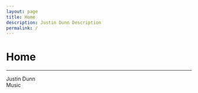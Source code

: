 ```yaml
---
layout: page
title: Home
description: Justin Dunn Description
permalink: /
---
```

<div class="col-md-12">
<h1>Home</h1>
<hr>
</div>
<div id="index">
<div class="square bg img1">
   <div class="content">
        <div class="table">
            <div class="table-cell">
            </div>
        </div>
    </div>
</div>
<div class="square bg img2">
   <div class="content">
        <div class="table">
            <div class="table-cell">
                Justin Dunn
            </div>
        </div>
    </div>
</div>
<div class="square bg img3">
   <div class="content">
        <div class="table">
            <div class="table-cell">
            </div>
        </div>
    </div>
</div>
<div class="square bg img4">
   <div class="content">
        <div class="table">
            <div class="table-cell">
                Music
            </div>
        </div>
    </div>
</div>
<!--
<div class="col-md-6 card 1"><img src="{{ site.url }}/images/xabg.jpg" class="cardimg 1"></div>
<div class="col-md-6 card 2"><img src="{{ site.url }}/images/cityreach.png" class="cardimg 2"></div>
<div class="col-md-6 card 3"><img src="{{ site.url }}/images/SeniorRecital.jpg" class="cardimg 3"></div>
<div class="col-md-6 card 4"><img src="{{ site.url }}/images/xabg.jpg" class="cardimg 4"></div>
-->
</div>
